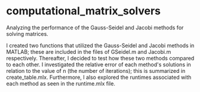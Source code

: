 # computational_matrix_solvers 
Analyzing the performance of the Gauss-Seidel and Jacobi methods for solving matrices.

I created two functions that utilized the Gauss-Seidel and Jacobi methods in MATLAB; these are included in the files of GSeidel.m and Jacobi.m respectively.  Thereafter, I decided to test how these two methods compared to each other. I investigated the relative error of each method's solutions in relation to the value of n (the number of iterations); this is summarized in create_table.mlx. Furthermore, I also explored the runtimes associated with each method as seen in the runtime.mlx file. 
